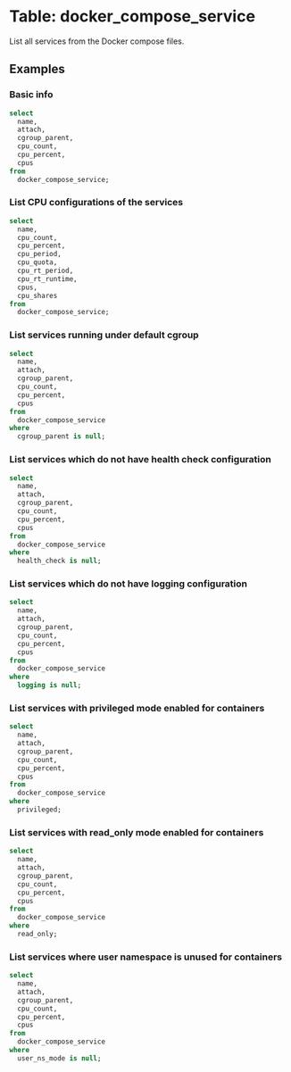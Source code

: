 # Table: docker_compose_service

List all services from the Docker compose files.

## Examples

### Basic info

```sql
select
  name,
  attach,
  cgroup_parent,
  cpu_count,
  cpu_percent,
  cpus
from
  docker_compose_service;
```

### List CPU configurations of the services

```sql
select
  name,
  cpu_count,
  cpu_percent,
  cpu_period,
  cpu_quota,
  cpu_rt_period,
  cpu_rt_runtime,
  cpus,
  cpu_shares
from
  docker_compose_service;
```

### List services running under default cgroup

```sql
select
  name,
  attach,
  cgroup_parent,
  cpu_count,
  cpu_percent,
  cpus
from
  docker_compose_service
where
  cgroup_parent is null;
```

### List services which do not have health check configuration

```sql
select
  name,
  attach,
  cgroup_parent,
  cpu_count,
  cpu_percent,
  cpus
from
  docker_compose_service
where
  health_check is null;
```

### List services which do not have logging configuration

```sql
select
  name,
  attach,
  cgroup_parent,
  cpu_count,
  cpu_percent,
  cpus
from
  docker_compose_service
where
  logging is null;
```

### List services with privileged mode enabled for containers

```sql
select
  name,
  attach,
  cgroup_parent,
  cpu_count,
  cpu_percent,
  cpus
from
  docker_compose_service
where
  privileged;
```

### List services with read_only mode enabled for containers

```sql
select
  name,
  attach,
  cgroup_parent,
  cpu_count,
  cpu_percent,
  cpus
from
  docker_compose_service
where
  read_only;
```

### List services where user namespace is unused for containers

```sql
select
  name,
  attach,
  cgroup_parent,
  cpu_count,
  cpu_percent,
  cpus
from
  docker_compose_service
where
  user_ns_mode is null;
```
